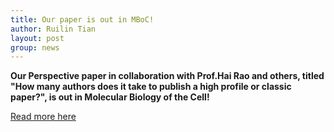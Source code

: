 ```yaml
---
title: Our paper is out in MBoC!
author: Ruilin Tian
layout: post
group: news
---
```

 **Our Perspective paper in collaboration with Prof.Hai Rao and others, titled "How many authors does it take to publish a high profile or classic paper?", is out in Molecular Biology of the Cell!**

<a href='https://www.molbiolcell.org/doi/10.1091/mbc.E22-04-0140'>Read more here</a>

 






  



